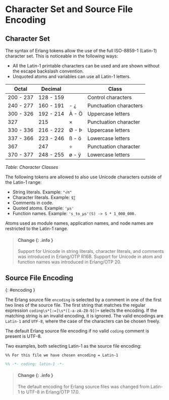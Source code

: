 <!--
%CopyrightBegin%

Copyright Ericsson AB 2023-2024. All Rights Reserved.

Licensed under the Apache License, Version 2.0 (the "License");
you may not use this file except in compliance with the License.
You may obtain a copy of the License at

    http://www.apache.org/licenses/LICENSE-2.0

Unless required by applicable law or agreed to in writing, software
distributed under the License is distributed on an "AS IS" BASIS,
WITHOUT WARRANTIES OR CONDITIONS OF ANY KIND, either express or implied.
See the License for the specific language governing permissions and
limitations under the License.

%CopyrightEnd%
-->
# Character Set and Source File Encoding

## Character Set

The syntax of Erlang tokens allow the use of the full ISO-8859-1 (Latin-1)
character set. This is noticeable in the following ways:

- All the Latin-1 printable characters can be used and are shown without the
  escape backslash convention.
- Unquoted atoms and variables can use all Latin-1 letters.

| Octal     | Decimal   |       | Class                  |
| --------- | --------- | ----- | ---------------------- |
| 200 - 237 | 128 - 159 |       | Control characters     |
| 240 - 277 | 160 - 191 | \- ¿  | Punctuation characters |
| 300 - 326 | 192 - 214 | À - Ö | Uppercase letters      |
| 327       | 215       | ×     | Punctuation character  |
| 330 - 336 | 216 - 222 | Ø - Þ | Uppercase letters      |
| 337 - 366 | 223 - 246 | ß - ö | Lowercase letters      |
| 367       | 247       | ÷     | Punctuation character  |
| 370 - 377 | 248 - 255 | ø - ÿ | Lowercase letters      |

_Table: Character Classes_

The following tokens are allowed to also use Unicode characters outside of the
Latin-1 range:

- String literals. Example: `"√π"`
- Character literals. Example: `$∑`
- Comments in code.
- Quoted atoms. Example: `'μs'`
- Function names. Example: `'s_to_μs'(S) -> S * 1_000_000.`

Atoms used as module names, application names, and node names are restricted to
the Latin-1 range.

> #### Change {: .info }
>
> Support for Unicode in string literals, character literals, and comments was
> introduced in Erlang/OTP R16B. Support for Unicode in atom and function names
> was introduced in Erlang/OTP 20.

## Source File Encoding

[](){: #encoding }

The Erlang source file `encoding` is selected by a comment in one of the first
two lines of the source file. The first string that matches the regular
expression `coding\s*[:=]\s*([-a-zA-Z0-9])+` selects the encoding. If the
matching string is an invalid encoding, it is ignored. The valid encodings are
`Latin-1` and `UTF-8`, where the case of the characters can be chosen freely.

The default Erlang source file encoding if no valid `coding` comment is present
is UTF-8.

Two examples, both selecting Latin-1 as the source file encoding:

```text
%% For this file we have chosen encoding = Latin-1
```

```erlang
%% -*- coding: latin-1 -*-
```

> #### Change {: .info }
>
> The default encoding for Erlang source files was changed from Latin-1 to UTF-8
> in Erlang/OTP 17.0.
